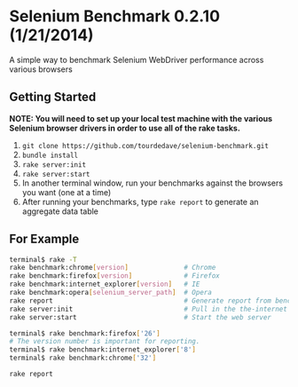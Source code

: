# Selenium Benchmark 0.2.10 (1/21/2014)
A simple way to benchmark Selenium WebDriver performance across various browsers

## Getting Started

__NOTE: You will need to set up your local test machine with the various Selenium browser drivers in order to use all of the rake tasks.__

1. `git clone https://github.com/tourdedave/selenium-benchmark.git`
2. `bundle install`
3. `rake server:init`
4. `rake server:start`
5. In another terminal window, run your benchmarks against the browsers you want (one at a time)
6. After running your benchmarks, type `rake report` to generate an aggregate data table

## For Example

```sh
terminal$ rake -T
rake benchmark:chrome[version]              # Chrome
rake benchmark:firefox[version]             # Firefox
rake benchmark:internet_explorer[version]   # IE
rake benchmark:opera[selenium_server_path]  # Opera
rake report                                 # Generate report from benchmark data
rake server:init                            # Pull in the the-internet after initial checkout
rake server:start                           # Start the web server
```

```sh
terminal$ rake benchmark:firefox['26']
# The version number is important for reporting.
terminal$ rake benchmark:internet_explorer['8']
terminal$ rake benchmark:chrome['32']
```

```sh
rake report
```
